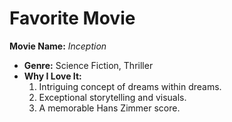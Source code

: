 # Favorite Movie  
**Movie Name:** *Inception*  
- **Genre:** Science Fiction, Thriller  
- **Why I Love It:**  
  1. Intriguing concept of dreams within dreams.  
  2. Exceptional storytelling and visuals.  
  3. A memorable Hans Zimmer score.  
